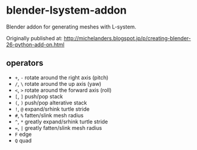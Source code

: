 blender-lsystem-addon
======================

Blender addon for generating meshes with L-system.

Originally published at: http://michelanders.blogspot.jp/p/creating-blender-26-python-add-on.html

## operators

* ``+``, ``-`` rotate around the right axis (pitch)
* ``/``, ``\`` rotate around the up axis (yaw)
* ``<``, ``>`` rotate around the forward axis (roll)
* ``[``, ``]`` push/pop stack
* ``(``, ``)`` push/pop alterative stack
* ``!``, ``@`` expand/srhink turtle stride
* ``#``, ``%`` fatten/slink mesh radius
* ``^``, ``*`` greatly expand/srhink turtle stride
* ``=``, ``|`` greatly fatten/slink mesh radius
* ``F`` edge
* ``Q`` quad
